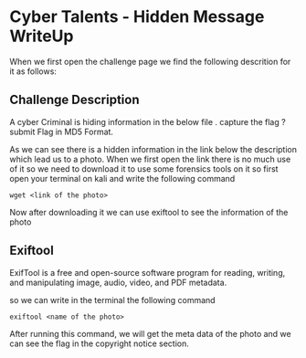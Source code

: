 # Cyber Talents - Hidden Message WriteUp

When we first open the challenge page we find the following descrition for it as follows:

## Challenge Description
A cyber Criminal is hiding information in the below file . capture the flag ? submit Flag in MD5 Format.

As we can see there is a hidden information in the link below the description which lead us to a photo.
When we first open the link there is no much use of it so we need to download it to use some forensics tools on it so  first open your terminal on kali
and write the following command

```terminal
wget <link of the photo>
```

Now after downloading it we can use exiftool to see the information of the photo

## Exiftool
ExifTool is a free and open-source software program for reading, writing, and manipulating image, audio, video, and PDF metadata.

so we can write in the terminal the following command

```terminal
exiftool <name of the photo>
```

After running this command, we will get the meta data of the photo and we can see the flag in the copyright notice section.